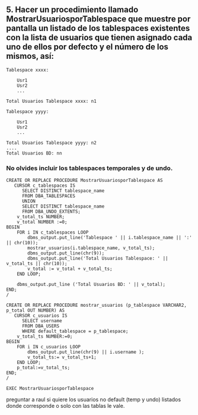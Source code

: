 ## 5. Hacer un procedimiento llamado MostrarUsuariosporTablespace que muestre por pantalla un listado de los tablespaces existentes con la lista de usuarios que tienen asignado cada uno de ellos por defecto y el número de los mismos, así:

```
Tablespace xxxx:

	Usr1
	Usr2
	...

Total Usuarios Tablespace xxxx: n1

Tablespace yyyy:

	Usr1
	Usr2
	...

Total Usuarios Tablespace yyyy: n2
....
Total Usuarios BD: nn
```

### No olvides incluir los tablespaces temporales y de undo.
```
CREATE OR REPLACE PROCEDURE MostrarUsuariosporTablespace AS
   CURSOR c_tablespaces IS
      SELECT DISTINCT tablespace_name
      FROM DBA_TABLESPACES
      UNION
      SELECT DISTINCT tablespace_name 
      FROM DBA_UNDO_EXTENTS;
    v_total_ts NUMBER;
    v_total NUMBER :=0;
BEGIN
    FOR i IN c_tablespaces LOOP
        dbms_output.put_line('Tablespace ' || i.tablespace_name || ':' || chr(10));
        mostrar_usuarios(i.tablespace_name, v_total_ts);
        dbms_output.put_line(chr(9));
        dbms_output.put_line('Total Usuarios Tablespace: ' || v_total_ts || chr(10));
        v_total := v_total + v_total_ts;
    END LOOP;

    dbms_output.put_line ('Total Usuarios BD: ' || v_total);
END;
/

CREATE OR REPLACE PROCEDURE mostrar_usuarios (p_tablespace VARCHAR2, p_total OUT NUMBER) AS
   CURSOR c_usuarios IS
      SELECT username
      FROM DBA_USERS
      WHERE default_tablespace = p_tablespace;
    v_total_ts NUMBER:=0;
BEGIN
    FOR i IN c_usuarios LOOP
        dbms_output.put_line(chr(9) || i.username );
        v_total_ts:= v_total_ts+1;
    END LOOP;
    p_total:=v_total_ts;
END;
/
```

```
EXEC MostrarUsuariosporTablespace
```

preguntar a raul si quiere los usuarios no default (temp y undo) listados donde corresponde o solo con las tablas le vale.